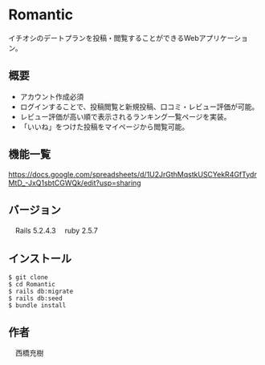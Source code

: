 # Romantic

イチオシのデートプランを投稿・閲覧することができるWebアプリケーション。

## 概要
 
  - アカウント作成必須
  - ログインすることで、投稿閲覧と新規投稿、口コミ・レビュー評価が可能。
  - レビュー評価が高い順で表示されるランキング一覧ページを実装。
  - 「いいね」をつけた投稿をマイページから閲覧可能。

## 機能一覧

https://docs.google.com/spreadsheets/d/1U2JrGthMqstkUSCYekR4GfTydrMtD_-JxQ1sbtCGWQk/edit?usp=sharing

## バージョン
　Rails 5.2.4.3
　ruby 2.5.7

## インストール
```
$ git clone 
$ cd Romantic
$ rails db:migrate
$ rails db:seed
$ bundle install
```

## 作者

　西橋充樹